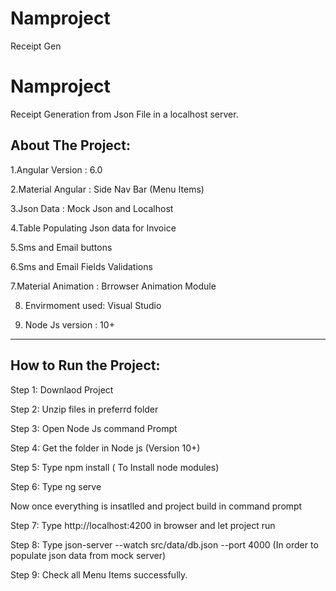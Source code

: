 # Namproject
 Receipt Gen
 
 
 # Namproject
 Receipt Generation from Json File in a localhost server.
 
 
 
 
 About The Project:
 --------------------
 
 1.Angular Version : 6.0 
 
 2.Material Angular : Side Nav Bar (Menu Items)
 
 3.Json Data : Mock Json and Localhost
 
 4.Table Populating Json data for Invoice
 
 5.Sms and Email buttons
 
 6.Sms and Email Fields Validations
 
 7.Material Animation : Brrowser Animation Module

 8. Envirmoment used: Visual Studio
 
 9. Node Js version : 10+
 

 --------------------------------------------------------------------------------------------------------------
 How to Run the Project:
 --------------------------
 
 Step 1: Downlaod Project
 
 Step 2: Unzip files in preferrd folder
 
 Step 3: Open Node Js command Prompt
 
 Step 4: Get the folder in Node js (Version 10+) 
 
 Step 5: Type npm install   ( To Install node modules) 
 
 Step 6: Type ng serve
 
 Now once everything is insatlled and project build in command prompt
 
 Step 7: Type http://localhost:4200 in browser and let project run
 
 Step 8: Type  json-server --watch src/data/db.json --port 4000   (In order to populate json data from mock server)
 
 Step 9: Check all Menu Items successfully.
 
 
